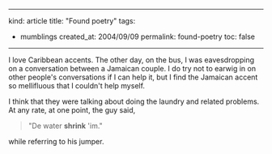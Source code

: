 -----
kind: article
title: "Found poetry"
tags:
- mumblings
created_at: 2004/09/09
permalink: found-poetry
toc: false
-----

<p>
I love Caribbean accents. The other day, on the bus, I was eavesdropping on a conversation between a Jamaican couple. I do try not to earwig in on other people's conversations if I can help it, but I find the Jamaican accent so mellifluous that I couldn't help myself.
</p><p>
I think that they were talking about doing the laundry and related problems. At any rate, at one point, the guy said,
</p><blockquote>
"De water <strong>shrink</strong> 'im."
</blockquote><p>
while referring to his jumper.
</p>



